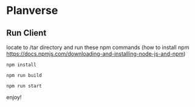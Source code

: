 # Planverse


## Run Client
locate to /tar directory and run these npm commands (how to install npm https://docs.npmjs.com/downloading-and-installing-node-js-and-npm)

`npm install`

`npm run build`

`npm run start`

enjoy!
